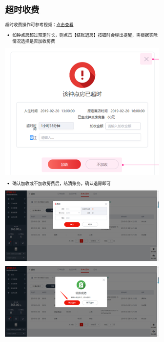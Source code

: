 # 超时收费

超时收费操作可参考视频：[点击查看](http://crs-pms-vidio.oss-cn-beijing.aliyuncs.com/%E9%92%9F%E7%82%B9%E6%88%BF%E8%B6%85%E6%97%B6%E6%94%B6%E8%B4%B9.mp4)

* 如钟点房超过预定时长，则点击【结账退房】按钮时会弹出提醒，需根据实际情况选择是否加收房费

![](../../../.gitbook/assets/image%20%28324%29.png)

* 确认加收或不加收房费后，结清账务，确认退房即可

![](../../../.gitbook/assets/image%20%28424%29.png)

![](../../../.gitbook/assets/image.png)

